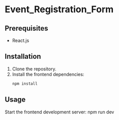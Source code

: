 # Event_Registration_Form

## Prerequisites

- React.js

## Installation

1. Clone the repository.
2. Install the frontend dependencies:
    ```bash
    npm install
    ```

## Usage

   Start the frontend development server:
    npm run dev

